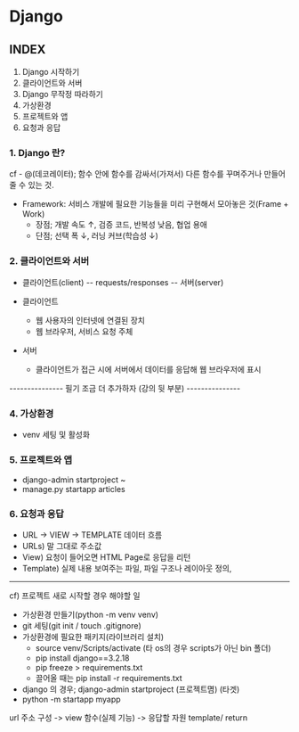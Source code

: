# Django

## INDEX  
1. Django 시작하기
2. 클라이언트와 서버
3. Django 무작정 따라하기
4. 가상환경
5. 프로젝트와 앱
6. 요청과 응답


### 1. Django 란?  

cf -  @(데코레이터); 함수 안에 함수를 감싸서(가져서) 다른 함수를 꾸며주거나 만들어줄 수 있는 것.

* Framework: 서비스 개발에 필요한 기능들을 미리 구현해서 모아놓은 것(Frame + Work)
    - 장점; 개발 속도 ↑, 검증 코드, 반복성 낮음, 협업 용애
    - 단점; 선택 폭 ↓, 러닝 커브(학습성 ↓)

### 2. 클라이언트와 서버  

* 클라이언트(client) -- requests/responses -- 서버(server)  

* 클라이언트   
    - 웹 사용자의 인터넷에 연결된 장치
    - 웹 브라우저, 서비스 요청 주체  

* 서버  
    - 클라이언트가 접근 시에 서버에서 데이터를 응답해 웹 브라우저에 표시
    
--------------- 필기 조금 더 추가하자 (강의 뒷 부분) ---------------



### 4. 가상환경  

- venv 세팅 및 활성화  


### 5. 프로젝트와 앱
- django-admin startproject ~
- manage.py startapp articles


### 6. 요청과 응답  

- URL -> VIEW -> TEMPLATE 데이터 흐름
- URLs) 말 그대로 주소값
- View) 요청이 들어오면 HTML Page로 응답을 리턴
- Template) 실제 내용 보여주는 파일, 파일 구조나 레이아웃 정의, 

---

cf) 프로젝트 새로 시작할 경우 해야할 일
- 가상환경 만들기(python -m venv venv)
- git 세팅(git init / touch .gitignore)
- 가상환경에 필요한 패키지(라이브러리 설치)
    - source venv/Scripts/activate  (타 os의 경우 scripts가 아닌 bin 폴더)
    - pip install django==3.2.18
    - pip freeze > requirements.txt
    - 끌어올 때는 pip install -r requirements.txt
- django 의 경우; django-admin startproject (프로젝트몀) (타겟)
- python -m startapp myapp

url 주소 구성 -> view 함수(실제 기능) -> 응답할 자원 template/ return